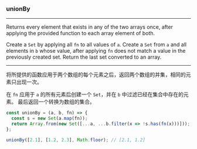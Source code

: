 ### unionBy

------------

Returns every element that exists in any of the two arrays once, after applying the provided function to each array element of both.

Create a `Set` by applying all `fn` to all values of `a`.
Create a `Set` from `a` and all elements in `b` whose value, after applying `fn` does not match a value in the previously created set.
Return the last set converted to an array.

------------

将所提供的函数应用于两个数组的每个元素之后，返回两个数组的并集，相同的元素只出现一次。

在 `fn` 应用于 `a` 的所有元素后创建一个 `Set`，并在 `b` 中过滤已经在集合中存在的元素。
最后返回一个转换为数组的集合。

```js
const unionBy = (a, b, fn) => {
  const s = new Set(a.map(fn));
  return Array.from(new Set([...a, ...b.filter(x => !s.has(fn(x)))]));
};
```

```js
unionBy([2.1], [1.2, 2.3], Math.floor); // [2.1, 1.2]
```
